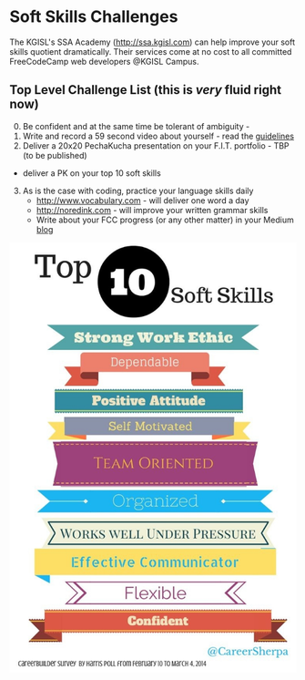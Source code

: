 # Soft Skills Challenges 

The KGISL's SSA Academy (http://ssa.kgisl.com) can help improve your soft skills quotient dramatically. 
Their services come at no cost to all committed FreeCodeCamp web developers @KGISL Campus. 

## Top Level Challenge List (this is _very_ fluid right now) 

0. Be confident and at the same time be tolerant of ambiguity - 
1. Write and record a 59 second video about yourself - read the [guidelines](59second.md)
2. Deliver a 20x20 PechaKucha presentation on your F.I.T. portfolio - TBP (to be published) 
  - deliver a PK on your top 10 soft skills
3. As is the case with coding, practice your language skills daily 
   - http://www.vocabulary.com - will deliver one word a day 
   - http://noredink.com - will improve your written grammar skills 
   - Write about your FCC progress (or any other matter) in your Medium [blog](https://medium.com/life-learning/how-to-quickly-learn-anything-and-become-more-than-you-ever-thought-possible-cb44dd592461#.raymy6olt) 

![Soft](https://github.com/kgisl/project-ideas/blob/master/ssaChallenge/softSkillsTop10.jpg)
